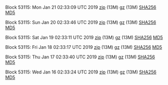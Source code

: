 Block 53115: Mon Jan 21 02:33:09 UTC 2019 [zip](https://files.01coin.io/testnet/2019-01-21/bootstrap.dat.zip) (13M) [gz](https://files.01coin.io/testnet/2019-01-21/bootstrap.dat.tar.gz) (13M) [SHA256](https://files.01coin.io/testnet/2019-01-21/sha256.txt) [MD5](https://files.01coin.io/testnet/2019-01-21/md5.txt)

Block 53115: Sun Jan 20 02:33:46 UTC 2019 [zip](https://files.01coin.io/testnet/2019-01-20/bootstrap.dat.zip) (13M) [gz](https://files.01coin.io/testnet/2019-01-20/bootstrap.dat.tar.gz) (13M) [SHA256](https://files.01coin.io/testnet/2019-01-20/sha256.txt) [MD5](https://files.01coin.io/testnet/2019-01-20/md5.txt)

Block 53115: Sat Jan 19 02:33:11 UTC 2019 [zip](https://files.01coin.io/testnet/2019-01-19/bootstrap.dat.zip) (13M) [gz](https://files.01coin.io/testnet/2019-01-19/bootstrap.dat.tar.gz) (13M) [SHA256](https://files.01coin.io/testnet/2019-01-19/sha256.txt) [MD5](https://files.01coin.io/testnet/2019-01-19/md5.txt)

Block 53115: Fri Jan 18 02:33:17 UTC 2019 [zip](https://files.01coin.io/testnet/2019-01-18/bootstrap.dat.zip) (13M) [gz](https://files.01coin.io/testnet/2019-01-18/bootstrap.dat.tar.gz) (13M) [SHA256](https://files.01coin.io/testnet/2019-01-18/sha256.txt) [MD5](https://files.01coin.io/testnet/2019-01-18/md5.txt)

Block 53115: Thu Jan 17 02:33:40 UTC 2019 [zip](https://files.01coin.io/testnet/2019-01-17/bootstrap.dat.zip) (13M) [gz](https://files.01coin.io/testnet/2019-01-17/bootstrap.dat.tar.gz) (13M) [SHA256](https://files.01coin.io/testnet/2019-01-17/sha256.txt) [MD5](https://files.01coin.io/testnet/2019-01-17/md5.txt)

Block 53115: Wed Jan 16 02:33:24 UTC 2019 [zip](https://files.01coin.io/testnet/2019-01-16/bootstrap.dat.zip) (13M) [gz](https://files.01coin.io/testnet/2019-01-16/bootstrap.dat.tar.gz) (13M) [SHA256](https://files.01coin.io/testnet/2019-01-16/sha256.txt) [MD5](https://files.01coin.io/testnet/2019-01-16/md5.txt)
